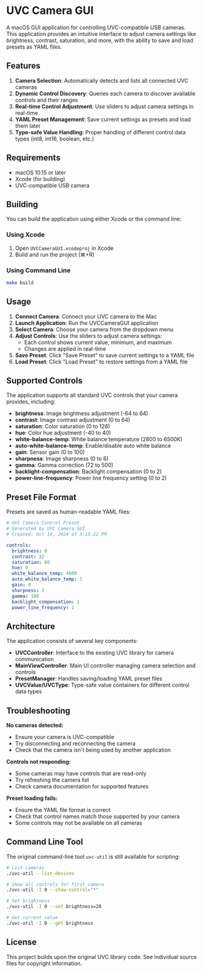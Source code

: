 # UVC Camera GUI

A macOS GUI application for controlling UVC-compatible USB cameras. This application provides an intuitive interface to adjust camera settings like brightness, contrast, saturation, and more, with the ability to save and load presets as YAML files.

## Features

1. **Camera Selection**: Automatically detects and lists all connected UVC cameras
2. **Dynamic Control Discovery**: Queries each camera to discover available controls and their ranges  
3. **Real-time Control Adjustment**: Use sliders to adjust camera settings in real-time
4. **YAML Preset Management**: Save current settings as presets and load them later
5. **Type-safe Value Handling**: Proper handling of different control data types (int8, int16, boolean, etc.)

## Requirements

- macOS 10.15 or later
- Xcode (for building)
- UVC-compatible USB camera

## Building

You can build the application using either Xcode or the command line:

### Using Xcode
1. Open `UVCCameraGUI.xcodeproj` in Xcode
2. Build and run the project (⌘+R)

### Using Command Line
```bash
make build
```

## Usage

1. **Connect Camera**: Connect your UVC camera to the Mac
2. **Launch Application**: Run the UVCCameraGUI application
3. **Select Camera**: Choose your camera from the dropdown menu
4. **Adjust Controls**: Use the sliders to adjust camera settings:
   - Each control shows current value, minimum, and maximum
   - Changes are applied in real-time
5. **Save Preset**: Click "Save Preset" to save current settings to a YAML file
6. **Load Preset**: Click "Load Preset" to restore settings from a YAML file

## Supported Controls

The application supports all standard UVC controls that your camera provides, including:

- **brightness**: Image brightness adjustment (-64 to 64)
- **contrast**: Image contrast adjustment (0 to 64) 
- **saturation**: Color saturation (0 to 128)
- **hue**: Color hue adjustment (-40 to 40)
- **white-balance-temp**: White balance temperature (2800 to 6500K)
- **auto-white-balance-temp**: Enable/disable auto white balance
- **gain**: Sensor gain (0 to 100)
- **sharpness**: Image sharpness (0 to 6)
- **gamma**: Gamma correction (72 to 500)
- **backlight-compensation**: Backlight compensation (0 to 2)
- **power-line-frequency**: Power line frequency setting (0 to 2)

## Preset File Format

Presets are saved as human-readable YAML files:

```yaml
# UVC Camera Control Preset
# Generated by UVC Camera GUI
# Created: Oct 14, 2024 at 3:15:22 PM

controls:
  brightness: 0
  contrast: 32
  saturation: 80
  hue: 0
  white_balance_temp: 4600
  auto_white_balance_temp: 1
  gain: 0
  sharpness: 2
  gamma: 100
  backlight_compensation: 1
  power_line_frequency: 1
```

## Architecture

The application consists of several key components:

- **UVCController**: Interface to the existing UVC library for camera communication
- **MainViewController**: Main UI controller managing camera selection and controls
- **PresetManager**: Handles saving/loading YAML preset files  
- **UVCValue/UVCType**: Type-safe value containers for different control data types

## Troubleshooting

**No cameras detected:**
- Ensure your camera is UVC-compatible
- Try disconnecting and reconnecting the camera
- Check that the camera isn't being used by another application

**Controls not responding:**
- Some cameras may have controls that are read-only
- Try refreshing the camera list
- Check camera documentation for supported features

**Preset loading fails:**
- Ensure the YAML file format is correct
- Check that control names match those supported by your camera
- Some controls may not be available on all cameras

## Command Line Tool

The original command-line tool `uvc-util` is still available for scripting:

```bash
# List cameras
./uvc-util --list-devices

# Show all controls for first camera  
./uvc-util -I 0 --show-control="*"

# Set brightness
./uvc-util -I 0 --set brightness=20

# Get current value
./uvc-util -I 0 --get brightness
```

## License

This project builds upon the original UVC library code. See individual source files for copyright information.